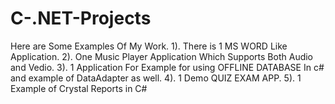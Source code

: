 # C-.NET-Projects
Here are Some Examples Of My Work.
1). There is 1 MS WORD Like Application.
2). One Music Player Application Which Supports Both Audio and Vedio.
3). 1 Application For Example for using OFFLINE DATABASE In c# and example of DataAdapter as well.
4). 1 Demo QUIZ EXAM APP.
5). 1 Example of Crystal Reports in C#

